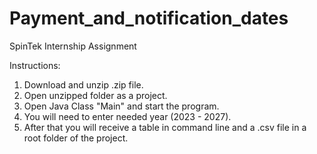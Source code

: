 # Payment_and_notification_dates
SpinTek Internship Assignment

Instructions:
1. Download and unzip .zip file.
2. Open unzipped folder as a project.
3. Open Java Class "Main" and start the program.
4. You will need to enter needed year (2023 - 2027).
5. After that you will receive a table in command line and a .csv file in a root folder of the project.
